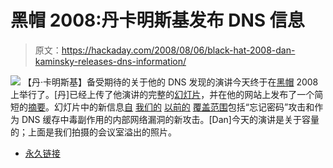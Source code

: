 # 黑帽 2008:丹卡明斯基发布 DNS 信息

> 原文：<https://hackaday.com/2008/08/06/black-hat-2008-dan-kaminsky-releases-dns-information/>

![](img/3bc6a081670b18952f43aacec1f932cf.png)
【丹·卡明斯基】备受期待的关于他的 DNS 发现的演讲今天终于在[黑帽](http://mahalo.com/Black_Hat) 2008 上举行了。[丹]已经上传了他演讲的完整的[幻灯片](http://www.doxpara.com/DMK_BO2K8.ppt)，并在他的网站上发布了一个简短的[摘要](http://www.doxpara.com/?p=1204)。幻灯片中的新信息[自](http://www.hackaday.com/2008/07/31/securing-dns-on-osx/) [我们的](http://www.hackaday.com/2008/07/24/dns-cache-poisoning-webcast/) [以前的](http://www.hackaday.com/2008/07/23/dns-exploit-in-the-wild/) [覆盖范围](http://www.hackaday.com/2008/07/08/major-dns-issue-causes-multivendor-patch-day/)包括“忘记密码”攻击和作为 DNS 缓存中毒副作用的内部网络漏洞的新攻击。[Dan]今天的演讲是关于容量的；上面是我们拍摄的会议室溢出的照片。

*   [永久链接](http://www.doxpara.com/?p=1204)